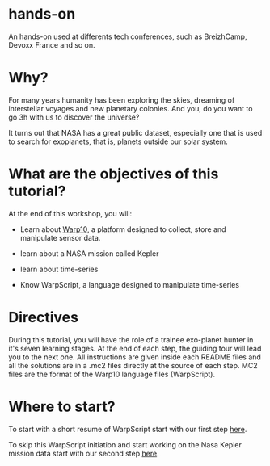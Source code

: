# hands-on
An hands-on used at differents tech conferences, such as BreizhCamp, Devoxx France and so on.

# Why?

For many years humanity has been exploring the skies, dreaming of interstellar voyages and new planetary colonies. And you, do you want to go 3h with us to discover the universe?

It turns out that NASA has a great public dataset, especially one that is used to search for exoplanets, that is, planets outside our solar system.

# What are the objectives of this tutorial?

At the end of this workshop, you will:

* Learn about [Warp10](http://warp10.io), a platform designed to collect, store and manipulate sensor data.

* learn about a NASA mission called Kepler

* learn about time-series

* Know WarpScript, a language designed to manipulate time-series

# Directives

During this tutorial, you will have the role of a trainee exo-planet hunter in it's seven learning stages. At the end of each step, the guiding tour will lead you to the next one. All instructions are given inside each README files and all the solutions are in a .mc2 files directly at the source of each step. MC2 files are the format of the Warp10 language files (WarpScript).

# Where to start?

To start with a short resume of WarpScript start with our first step [here](/step-1-WarpScript/1.1-Getting-started-with-WarpScript/README.md).

To skip this WarpScript initiation and start working on the Nasa Kepler mission data start with our second step [here](/step-2-Keplers-Data/2.1-Exploring-known-time-series/README.md).